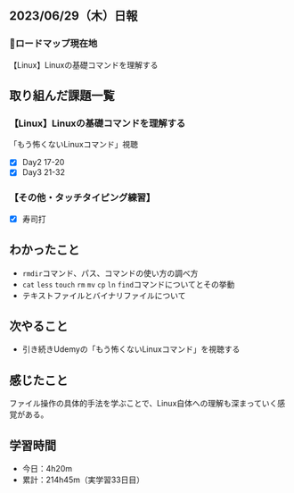 ## 2023/06/29（木）日報
### :round_pushpin:ロードマップ現在地
【Linux】Linuxの基礎コマンドを理解する
## 取り組んだ課題一覧
### 【Linux】Linuxの基礎コマンドを理解する
「もう怖くないLinuxコマンド」視聴
- [x] Day2 17-20
- [x] Day3 21-32
### 【その他・タッチタイピング練習】
- [x] 寿司打
## わかったこと
- `rmdir`コマンド、パス、コマンドの使い方の調べ方
- `cat` `less` `touch` `rm` `mv` `cp` `ln` `find`コマンドについてとその挙動
- テキストファイルとバイナリファイルについて
## 次やること
- 引き続きUdemyの「もう怖くないLinuxコマンド」を視聴する
## 感じたこと
ファイル操作の具体的手法を学ぶことで、Linux自体への理解も深まっていく感覚がある。
## 学習時間
- 今日：4h20m
- 累計：214h45m（実学習33日目）
